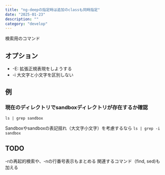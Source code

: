 ```yaml
---
title: "ng-deepの指定時は追加のclassも同時指定"
date: "2025-01-23"
description: ""
category: "develop"
---
```


検索用のコマンド

## オプション
- -E: 拡張正規表現をしようする
- -i 大文字と小文字を区別しない
## 例
### 現在のディレクトリでsandboxディレクトリが存在するか確認
`ls | grep sandbox`

Sandboxやsandboxの表記揺れ（大文字小文字）を考慮するなら
`ls | grep -i sandbox`

## TODO
-rの再起的検索や、-nの行番号表示もまとめる
関連するコマンド（find, sed)も加える